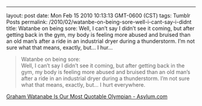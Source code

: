 ---
layout: post
date: Mon Feb 15 2010 10:13:13 GMT-0600 (CST)
tags: Tumblr Posts
permalink: /2010/02/watanbe-on-being-sore-well-i-cant-say-i-didnt
title: Watanbe on being sore:
Well, I can&rsquo;t say I didn&rsquo;t see it coming, but after getting back in the gym, my body is feeling more abused and bruised than an old man&rsquo;s after a ride in an industrial dryer during a thunderstorm. I&rsquo;m not sure what that means, exactly, but&hellip; I hur...

> Watanbe on being sore:  
> Well, I can’t say I didn’t see it coming, but after getting back in the gym, my body is feeling more abused and bruised than an old man’s after a ride in an industrial dryer during a thunderstorm. I’m not sure what that means, exactly, but… I hurt everywhere.

[Graham Watanabe Is Our Most Quotable Olympian - Asylum.com](http://www.asylum.com/2010/02/15/graham-watanabe-is-our-most-quotable-olympian/)
